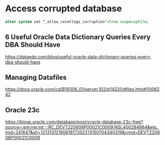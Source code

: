 # Access corrupted database

```sql
alter system set “_allow_resetlogs_corruption"=true scope=spfile;
```

## 6 Useful Oracle Data Dictionary Queries Every DBA Should Have

https://dataedo.com/blog/useful-oracle-data-dictionary-queries-every-dba-should-have

## Managing Datafiles

https://docs.oracle.com/cd/B19306_01/server.102/b14231/dfiles.htm#i1006242

## Oracle 23c

https://blogs.oracle.com/database/post/oracle-database-23c-free?source=:em:nw:mt::::RC_DEVT220808P00021C0009:NSL400284984&elq_mid=241647&sh=1213131219061817202213150704340319&cmid=DEVT220808P00021C0009